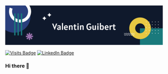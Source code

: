 [![ValGuibs banner](./assets/banner1.svg)](https://valguibs.com)

[![Visits Badge](https://badges.pufler.dev/visits/ValGuibs/ValGuibs)](https://valguibs.com)
[![LinkedIn Badge](https://img.shields.io/badge/LinkedIn-Profile-informational?style=flat&logo=linkedin&logoColor=white&color=0D76A8)](https://www.linkedin.com/in/valentin-guibert-181315133/)

### Hi there 👋



<!--
**ValGuibs/ValGuibs** is a ✨ _special_ ✨ repository because its `README.md` (this file) appears on your GitHub profile.

Here are some ideas to get you started:

- 🔭 I’m currently working on ...
- 🌱 I’m currently learning ...
- 👯 I’m looking to collaborate on ...
- 🤔 I’m looking for help with ...
- 💬 Ask me about ...
- 📫 How to reach me: ...
- 😄 Pronouns: ...
- ⚡ Fun fact: ...
-->
